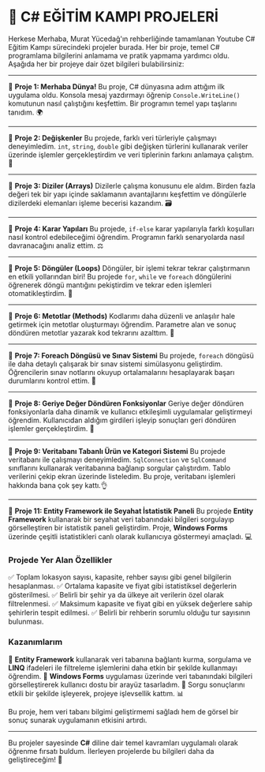 # 🚀 C# EĞİTİM KAMPI PROJELERİ

Herkese Merhaba, Murat Yücedağ'ın rehberliğinde tamamlanan Youtube C# Eğitim Kampı sürecindeki projeler burada. Her bir proje, temel C# programlama bilgilerini anlamama ve pratik yapmama yardımcı oldu. Aşağıda her bir projeye dair özet bilgileri bulabilirsiniz:
___

📍 **Proje 1: Merhaba Dünya!**
Bu proje, C# dünyasına adım attığım ilk uygulama oldu. Konsola mesaj yazdırmayı öğrenip `Console.WriteLine()` komutunun nasıl çalıştığını keşfettim. Bir programın temel yapı taşlarını tanıdım. 🌍
___

📍 **Proje 2: Değişkenler**
Bu projede, farklı veri türleriyle çalışmayı deneyimledim. `int`, `string`, `double` gibi değişken türlerini kullanarak veriler üzerinde işlemler gerçekleştirdim ve veri tiplerinin farkını anlamaya çalıştım. 🔢
___

📍 **Proje 3: Diziler (Arrays)**
Dizilerle çalışma konusunu ele aldım. Birden fazla değeri tek bir yapı içinde saklamanın avantajlarını keşfettim ve döngülerle dizilerdeki elemanları işleme becerisi kazandım. 🗃️
___

📍 **Proje 4: Karar Yapıları**
Bu projede, `if-else` karar yapılarıyla farklı koşulları nasıl kontrol edebileceğimi öğrendim. Programın farklı senaryolarda nasıl davranacağını analiz ettim. ⚖️
___

📍 **Proje 5: Döngüler (Loops)**
Döngüler, bir işlemi tekrar tekrar çalıştırmanın en etkili yollarından biri! Bu projede `for`, `while` ve `foreach` döngülerini öğrenerek döngü mantığını pekiştirdim ve tekrar eden işlemleri otomatikleştirdim. 🔁
___

📍 **Proje 6: Metotlar (Methods)**
Kodlarımı daha düzenli ve anlaşılır hale getirmek için metotlar oluşturmayı öğrendim. Parametre alan ve sonuç döndüren metotlar yazarak kod tekrarını azalttım. 📑
___

📍 **Proje 7: Foreach Döngüsü ve Sınav Sistemi**
Bu projede, `foreach` döngüsü ile daha detaylı çalışarak bir sınav sistemi simülasyonu geliştirdim. Öğrencilerin sınav notlarını okuyup ortalamalarını hesaplayarak başarı durumlarını kontrol ettim. 📝
___

📍 **Proje 8: Geriye Değer Döndüren Fonksiyonlar**
Geriye değer döndüren fonksiyonlarla daha dinamik ve kullanıcı etkileşimli uygulamalar geliştirmeyi öğrendim. Kullanıcıdan aldığım girdileri işleyip sonuçları geri döndüren işlemler gerçekleştirdim. 🔄
___

📍 **Proje 9: Veritabanı Tabanlı Ürün ve Kategori Sistemi**
Bu projede veritabanı ile çalışmayı deneyimledim. `SqlConnection` ve `SqlCommand` sınıflarını kullanarak veritabanına bağlanıp sorgular çalıştırdım. Tablo verilerini çekip ekran üzerinde listeledim. Bu proje, veritabanı işlemleri hakkında bana çok şey kattı.👌
___

📍 **Proje 11: Entity Framework ile Seyahat İstatistik Paneli**
Bu projede **Entity Framework** kullanarak bir seyahat veri tabanındaki bilgileri sorgulayıp görselleştiren bir istatistik paneli geliştirdim. Proje, **Windows Forms** üzerinde çeşitli istatistikleri canlı olarak kullanıcıya göstermeyi amaçladı. 💻

### **Projede Yer Alan Özellikler**
✅ Toplam lokasyon sayısı, kapasite, rehber sayısı gibi genel bilgilerin hesaplanması.
✅ Ortalama kapasite ve fiyat gibi istatistiksel değerlerin gösterilmesi.
✅ Belirli bir şehir ya da ülkeye ait verilerin özel olarak filtrelenmesi.
✅ Maksimum kapasite ve fiyat gibi en yüksek değerlere sahip şehirlerin tespit edilmesi.
✅ Belirli bir rehberin sorumlu olduğu tur sayısının bulunması.

### **Kazanımlarım**
🎯 **Entity Framework** kullanarak veri tabanına bağlantı kurma, sorgulama ve **LINQ** ifadeleri ile filtreleme işlemlerini daha etkin bir şekilde kullanmayı öğrendim.
🎯 **Windows Forms** uygulaması üzerinde veri tabanındaki bilgileri görselleştirerek kullanıcı dostu bir arayüz tasarladım.
🎯 Sorgu sonuçlarını etkili bir şekilde işleyerek, projeye işlevsellik kattım. 📊

Bu proje, hem veri tabanı bilgimi geliştirmemi sağladı hem de görsel bir sonuç sunarak uygulamanın etkisini artırdı.

---
Bu projeler sayesinde **C#** diline dair temel kavramları uygulamalı olarak öğrenme fırsatı buldum. İlerleyen projelerde bu bilgileri daha da geliştireceğim! 🚀

